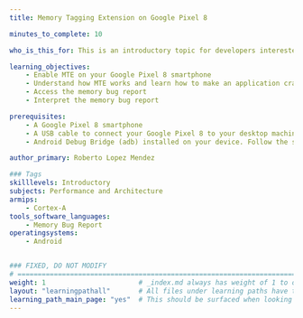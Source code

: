 ```yaml
---
title: Memory Tagging Extension on Google Pixel 8

minutes_to_complete: 10

who_is_this_for: This is an introductory topic for developers interested in learning how to enable Arm Memory Tagging Extension (MTE) on Google Pixel 8 smartphone and how to access a memory bug report.

learning_objectives: 
    - Enable MTE on your Google Pixel 8 smartphone
    - Understand how MTE works and learn how to make an application crash when it encounters a memory bug
    - Access the memory bug report
    - Interpret the memory bug report

prerequisites:
    - A Google Pixel 8 smartphone
    - A USB cable to connect your Google Pixel 8 to your desktop machine
    - Android Debug Bridge (adb) installed on your device. Follow the steps in https://developer.android.com/tools/adb to install Android SDK Platform Tools. The adb tool is included in this package.

author_primary: Roberto Lopez Mendez

### Tags
skilllevels: Introductory
subjects: Performance and Architecture
armips:
    - Cortex-A
tools_software_languages:
    - Memory Bug Report
operatingsystems:
    - Android


### FIXED, DO NOT MODIFY
# ================================================================================
weight: 1                       # _index.md always has weight of 1 to order correctly
layout: "learningpathall"       # All files under learning paths have this same wrapper
learning_path_main_page: "yes"  # This should be surfaced when looking for related content. Only set for _index.md of learning path content.
---
```

